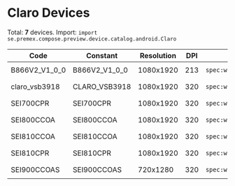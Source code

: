 # Claro Devices

Total: **7** devices. Import: `import se.premex.compose.preview.device.catalog.android.Claro`

| Code | Constant | Resolution | DPI | Compose Spec | Preview Usage |
|------|----------|------------|-----|-------------|---------------|
| B866V2_V1_0_0 | B866V2_V1_0_0 | 1080x1920 | 213 | `spec:width=1080px,height=1920px,dpi=213` | `@Preview(device = Claro.B866V2_V1_0_0)` |
| claro_vsb3918 | CLARO_VSB3918 | 1080x1920 | 320 | `spec:width=1080px,height=1920px,dpi=320` | `@Preview(device = Claro.CLARO_VSB3918)` |
| SEI700CPR | SEI700CPR | 1080x1920 | 320 | `spec:width=1080px,height=1920px,dpi=320` | `@Preview(device = Claro.SEI700CPR)` |
| SEI800CCOA | SEI800CCOA | 1080x1920 | 320 | `spec:width=1080px,height=1920px,dpi=320` | `@Preview(device = Claro.SEI800CCOA)` |
| SEI810CCOA | SEI810CCOA | 1080x1920 | 320 | `spec:width=1080px,height=1920px,dpi=320` | `@Preview(device = Claro.SEI810CCOA)` |
| SEI810CPR | SEI810CPR | 1080x1920 | 320 | `spec:width=1080px,height=1920px,dpi=320` | `@Preview(device = Claro.SEI810CPR)` |
| SEI900CCOAS | SEI900CCOAS | 720x1280 | 320 | `spec:width=720px,height=1280px,dpi=320` | `@Preview(device = Claro.SEI900CCOAS)` |

<!-- Generated automatically. Do not edit manually. -->
